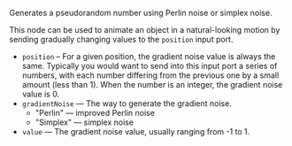 Generates a pseudorandom number using Perlin noise or simplex noise.

This node can be used to animate an object in a natural-looking motion by sending gradually changing values to the `position` input port. 

   - `position` – For a given position, the gradient noise value is always the same. Typically you would want to send into this input port a series of numbers, with each number differing from the previous one by a small amount (less than 1). When the number is an integer, the gradient noise value is 0.
   - `gradientNoise` — The way to generate the gradient noise.
      - "Perlin" — improved Perlin noise
      - "Simplex" — simplex noise
   - `value` — The gradient noise value, usually ranging from -1 to 1.
